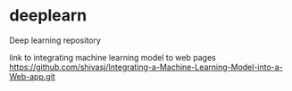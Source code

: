 # deeplearn
Deep learning repository

link to integrating machine learning model to web pages
https://github.com/shivasj/Integrating-a-Machine-Learning-Model-into-a-Web-app.git
